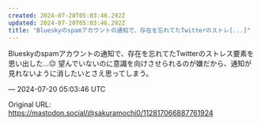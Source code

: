 ```yaml
---
created: 2024-07-20T05:03:46.292Z
updated: 2024-07-20T05:03:46.292Z
title: "Blueskyのspamアカウントの通知で、存在を忘れてたTwitterのストレ[...]"
---
```


<p>Blueskyのspamアカウントの通知で、存在を忘れてたTwitterのストレス要素を思い出した…😔 望んでいないのに意識を向けさせられるのが嫌だから、通知が見れないように消したいとさえ思ってしまう。</p>

&mdash; 2024-07-20 05:03:46 UTC

Original URL: https://mastodon.social/@sakuramochi0/112817066887761924

